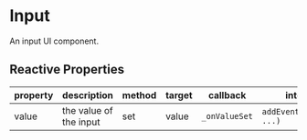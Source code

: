 # Input

An input UI component.

## Reactive Properties

| property | description                      | method | target | callback      | internal listener                |
| -------- | -------------------------------- | ------ | ------ | ------------- | -------------------------------- |
| value    | the value of the input           | set    | value  | `_onValueSet` | `addEventListener('keyup', ...)` |
